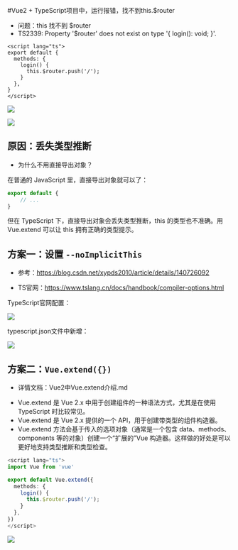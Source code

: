 #Vue2 + TypeScript项目中，运行报错，找不到this.$router

* 问题：this 找不到 $router
* TS2339: Property '$router' does not exist on type '{ login(): void; }'.

```tsx
<script lang="ts">
export default {
  methods: {
    login() {
      this.$router.push('/');
    }
  },
}
</script>
```

![](/AllFiles/Vue2/110_Vue2+TS找不到this.$router探究/images/002.png)

![](/AllFiles/Vue2/110_Vue2+TS找不到this.$router探究/images/001.png)



## 原因：丢失类型推断

* 为什么不用直接导出对象？

在普通的 JavaScript 里，直接导出对象就可以了：

```js
export default {
 	// ...
}
```

但在 TypeScript 下，直接导出对象会丢失类型推断，this 的类型也不准确。用 Vue.extend 可以让 this 拥有正确的类型提示。





## 方案一：设置 `--noImplicitThis`

* 参考：https://blog.csdn.net/xypds2010/article/details/140726092

* TS官网：https://www.tslang.cn/docs/handbook/compiler-options.html

TypeScript官网配置：

![](/AllFiles/Vue2/110_Vue2+TS找不到this.$router探究/images/004.png)

typescript.json文件中新增：

![](/AllFiles/Vue2/110_Vue2+TS找不到this.$router探究/images/003.png)





## 方案二：`Vue.extend({})`

* 详情文档：Vue2中Vue.extend介绍.md

- Vue.extend 是 Vue 2.x 中用于创建组件的一种语法方式，尤其是在使用 TypeScript 时比较常见。
- Vue.extend 是 Vue 2.x 提供的一个 API，用于创建带类型的组件构造器。
- Vue.extend 方法会基于传入的选项对象（通常是一个包含 data、methods、components 等的对象）创建一个“扩展的”Vue 构造器。这样做的好处是可以更好地支持类型推断和类型检查。

```ts
<script lang="ts">
import Vue from 'vue'

export default Vue.extend({
  methods: {
    login() {
      this.$router.push('/');
    }
  },
})
</script>
```

![](/AllFiles/Vue2/110_Vue2+TS找不到this.$router探究/images/005.png)